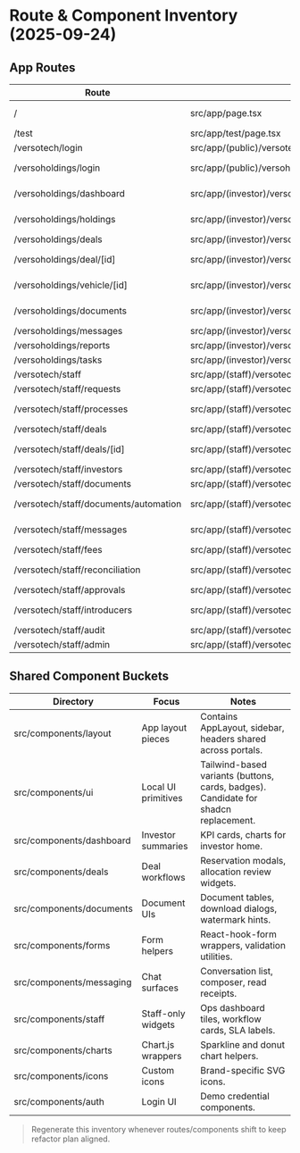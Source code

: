 ﻿# Route & Component Inventory (2025-09-24)

## App Routes

| Route | File | Notes |
| --- | --- | --- |
| / | src/app/page.tsx | Landing chooser for investor vs staff portals. |
| /test | src/app/test/page.tsx | Demo/testing sandbox page. |
| /versotech/login | src/app/(public)/versotech/login/page.tsx | Staff login screen for demo auth. |
| /versoholdings/login | src/app/(public)/versoholdings/login/page.tsx | Investor login screen for demo auth. |
| /versoholdings/dashboard | src/app/(investor)/versoholdings/dashboard/page.tsx | Investor KPI dashboard fed by Supabase queries. |
| /versoholdings/holdings | src/app/(investor)/versoholdings/holdings/page.tsx | Portfolio holdings summary and allocation detail. |
| /versoholdings/deals | src/app/(investor)/versoholdings/deals/page.tsx | Investor-facing deal directory. |
| /versoholdings/deal/[id] | src/app/(investor)/versoholdings/deal/[id]/page.tsx | Deal detail view with reservation hooks. |
| /versoholdings/vehicle/[id] | src/app/(investor)/versoholdings/vehicle/[id]/page.tsx | Vehicle detail tabs (positions, docs, cashflows). |
| /versoholdings/documents | src/app/(investor)/versoholdings/documents/page.tsx | Document center listing with download flow. |
| /versoholdings/messages | src/app/(investor)/versoholdings/messages/page.tsx | Investor messaging UI. |
| /versoholdings/reports | src/app/(investor)/versoholdings/reports/page.tsx | Quick report requests + history. |
| /versoholdings/tasks | src/app/(investor)/versoholdings/tasks/page.tsx | Onboarding/task tracker. |
| /versotech/staff | src/app/(staff)/versotech/staff/page.tsx | Staff operations dashboard. |
| /versotech/staff/requests | src/app/(staff)/versotech/staff/requests/page.tsx | Request inbox triage UI. |
| /versotech/staff/processes | src/app/(staff)/versotech/staff/processes/page.tsx | Workflow/process center launcher. |
| /versotech/staff/deals | src/app/(staff)/versotech/staff/deals/page.tsx | Staff deal management list. |
| /versotech/staff/deals/[id] | src/app/(staff)/versotech/staff/deals/[id]/page.tsx | Deal detail for inventory/reservations/allocations. |
| /versotech/staff/investors | src/app/(staff)/versotech/staff/investors/page.tsx | Investor directory for staff. |
| /versotech/staff/documents | src/app/(staff)/versotech/staff/documents/page.tsx | Staff document workspace. |
| /versotech/staff/documents/automation | src/app/(staff)/versotech/staff/documents/automation/page.tsx | Doc package automation + e-sign tracking. |
| /versotech/staff/messages | src/app/(staff)/versotech/staff/messages/page.tsx | Staff messaging inbox with investor DM integration. |
| /versotech/staff/fees | src/app/(staff)/versotech/staff/fees/page.tsx | Fee events and invoicing UI. |
| /versotech/staff/reconciliation | src/app/(staff)/versotech/staff/reconciliation/page.tsx | Bank transaction reconciliation flows. |
| /versotech/staff/approvals | src/app/(staff)/versotech/staff/approvals/page.tsx | Approvals queue UI. |
| /versotech/staff/introducers | src/app/(staff)/versotech/staff/introducers/page.tsx | Introducer and attribution management. |
| /versotech/staff/audit | src/app/(staff)/versotech/staff/audit/page.tsx | Audit log review page. |
| /versotech/staff/admin | src/app/(staff)/versotech/staff/admin/page.tsx | Staff admin utilities. |

## Shared Component Buckets

| Directory | Focus | Notes |
| --- | --- | --- |
| src/components/layout | App layout pieces | Contains AppLayout, sidebar, headers shared across portals. |
| src/components/ui | Local UI primitives | Tailwind-based variants (buttons, cards, badges). Candidate for shadcn replacement. |
| src/components/dashboard | Investor summaries | KPI cards, charts for investor home. |
| src/components/deals | Deal workflows | Reservation modals, allocation review widgets. |
| src/components/documents | Document UIs | Document tables, download dialogs, watermark hints. |
| src/components/forms | Form helpers | React-hook-form wrappers, validation utilities. |
| src/components/messaging | Chat surfaces | Conversation list, composer, read receipts. |
| src/components/staff | Staff-only widgets | Ops dashboard tiles, workflow cards, SLA labels. |
| src/components/charts | Chart.js wrappers | Sparkline and donut chart helpers. |
| src/components/icons | Custom icons | Brand-specific SVG icons. |
| src/components/auth | Login UI | Demo credential components. |

> Regenerate this inventory whenever routes/components shift to keep refactor plan aligned.
